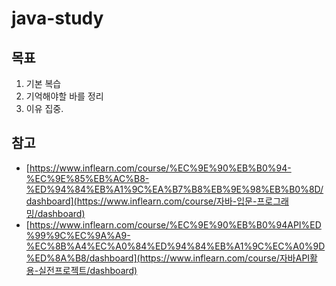 # java-study

## 목표

1. 기본 복습
2. 기억해야할 바를 정리
3. 이유 집중.





## 참고

- [https://www.inflearn.com/course/%EC%9E%90%EB%B0%94-%EC%9E%85%EB%AC%B8-%ED%94%84%EB%A1%9C%EA%B7%B8%EB%9E%98%EB%B0%8D/dashboard](https://www.inflearn.com/course/자바-입문-프로그래밍/dashboard)
- [https://www.inflearn.com/course/%EC%9E%90%EB%B0%94API%ED%99%9C%EC%9A%A9-%EC%8B%A4%EC%A0%84%ED%94%84%EB%A1%9C%EC%A0%9D%ED%8A%B8/dashboard](https://www.inflearn.com/course/자바API활용-실전프로젝트/dashboard)

